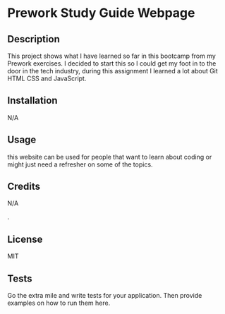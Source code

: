 # Prework Study Guide Webpage

## Description

This project shows what I have learned so far in this bootcamp from my Prework exercises. I decided to start this so I could get my foot in to the door in the tech industry, during this assignment I learned a lot about Git HTML CSS and JavaScript.




## Installation

N/A


## Usage

this website can be used for people that want to learn about coding or might just need a refresher on some of the topics.





## Credits

N/A


.

## License
MIT



## Tests

Go the extra mile and write tests for your application. Then provide examples on how to run them here.
